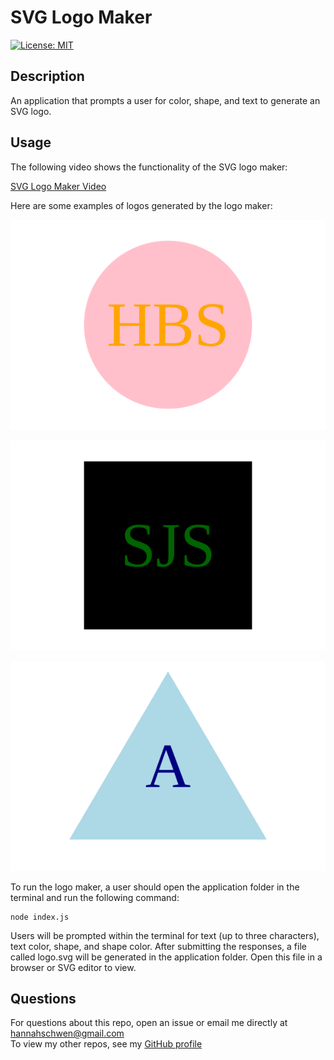 # SVG Logo Maker

[![License: MIT](https://img.shields.io/badge/License-MIT-yellow.svg)](https://opensource.org/licenses/MIT)

## Description

An application that prompts a user for color, shape, and text to generate an SVG logo.

## Usage

The following video shows the functionality of the SVG logo maker:

[SVG Logo Maker Video](https://drive.google.com/file/d/1tte-lCC5sYNvRuNcURGohCpeyEZ7610n/view?usp=drive_link)

Here are some examples of logos generated by the logo maker:

![alt text](examples/example-circle.svg)

![alt text](examples/example-square.svg)

![alt text](examples/example-triangle.svg)

To run the logo maker, a user should open the application folder in the terminal and run the following command:

~~~
node index.js
~~~

Users will be prompted within the terminal for text (up to three characters), text color, shape, and shape color. After submitting the responses, a file called logo.svg will be generated in the application folder. Open this file in a browser or SVG editor to view.

## Questions

For questions about this repo, open an issue or email me directly at <hannahschwen@gmail.com><br>
To view my other repos, see my [GitHub profile](https://github.com/hannahschwen)